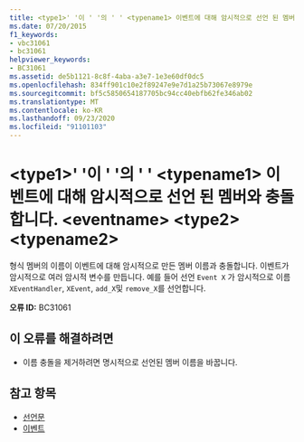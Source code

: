 ```yaml
---
title: <type1>' '이 ' '의 ' ' <typename1> 이벤트에 대해 암시적으로 선언 된 멤버와 충돌 합니다. <eventname> <type2> <typename2>
ms.date: 07/20/2015
f1_keywords:
- vbc31061
- bc31061
helpviewer_keywords:
- BC31061
ms.assetid: de5b1121-8c8f-4aba-a3e7-1e3e60df0dc5
ms.openlocfilehash: 834ff901c10e2f89247e9e7d1a25b73067e8979e
ms.sourcegitcommit: bf5c5850654187705bc94cc40ebfb62fe346ab02
ms.translationtype: MT
ms.contentlocale: ko-KR
ms.lasthandoff: 09/23/2020
ms.locfileid: "91101103"
---
```

# <a name="type1-typename1-conflicts-with-a-member-implicitly-declared-for-event-eventname-in-type2-typename2"></a>\<type1>' '이 ' '의 ' ' \<typename1> 이벤트에 대해 암시적으로 선언 된 멤버와 충돌 합니다. \<eventname> \<type2> \<typename2>

형식 멤버의 이름이 이벤트에 대해 암시적으로 만든 멤버 이름과 충돌합니다. 이벤트가 암시적으로 여러 암시적 변수를 만듭니다. 예를 들어 선언 `Event X` 가 암시적으로 이름 `XEventHandler`, `XEvent`, `add_X`및 `remove_X`를 선언합니다.  
  
 **오류 ID:** BC31061  
  
## <a name="to-correct-this-error"></a>이 오류를 해결하려면  
  
- 이름 충돌을 제거하려면 명시적으로 선언된 멤버 이름을 바꿉니다.  
  
## <a name="see-also"></a>참고 항목

- [선언문](../programming-guide/language-features/statements.md#declaration-statements)
- [이벤트](../programming-guide/language-features/events/index.md)
